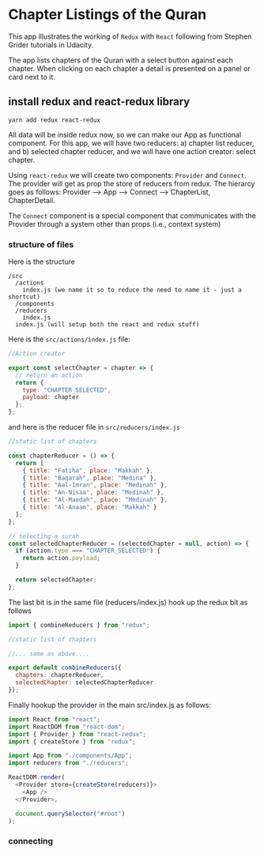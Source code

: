 # Chapter Listings of the Quran

This app illustrates the working of `Redux` with `React` following from Stephen Grider tutorials in Udacity.

The app lists chapters of the Quran with a select button against each chapter. When clicking on each chapter a detail is presented on a panel or card next to it.

## install redux and react-redux library

```
yarn add redux react-redux
```

All data will be inside redux now, so we can make our App as functional component. For this app, we will have two reducers: a) chapter list reducer, and b) selected chapter reducer, and we will have one action creator: select chapter.

Using `react-redux` we will create two components: `Provider` and `Connect`. The provider will get as prop the store of reducers from redux. The hierarcy goes as follows: Provider --> App --> Connect --> ChapterList, ChapterDetail.

The `Connect` component is a special component that communicates with the Provider through a system other than props (i.e., context system)

### structure of files

Here is the structure

```
/src
  /actions
    index.js (we name it so to reduce the need to name it - just a shortcut)
  /components
  /reducers
    index.js
  index.js (will setup both the react and redux stuff)
```

Here is the `src/actions/index.js` file:

```javascript
//Action creator

export const selectChapter = chapter => {
  // return an action
  return {
    type: "CHAPTER_SELECTED",
    payload: chapter
  };
};
```

and here is the reducer file in `src/reducers/index.js`

```javascript
//static list of chapters

const chapterReducer = () => {
  return [
    { title: "Fatiha", place: "Makkah" },
    { title: "Baqarah", place: "Medina" },
    { title: "Aal-Imran", place: "Medinah" },
    { title: "An-Nisaa", place: "Medinah" },
    { title: "Al-Maedah", place: "Medinah" },
    { title: "Al-Anaam", place: "Makkah" }
  ];
};

// selecting a surah
const selectedChapterReducer = (selectedChapter = null, action) => {
  if (action.type === "CHAPTER_SELECTED") {
    return action.payload;
  }

  return selectedChapter;
};
```

The last bit is in the same file (reducers/index.js) hook up the redux bit as follows

```javascript
import { combineReducers } from "redux";

//static list of chapters

//... same as above....

export default combineReducers({
  chapters: chapterReducer,
  selectedChapter: selectedChapterReducer
});
```

Finally hookup the provider in the main src/index.js as follows:

```javascript
import React from "react";
import ReactDOM from "react-dom";
import { Provider } from "react-redux";
import { createStore } from "redux";

import App from "./components/App";
import reducers from "./reducers";

ReactDOM.render(
  <Provider store={createStore(reducers)}>
    <App />
  </Provider>,

  document.querySelector("#root")
);
```

### connecting 


